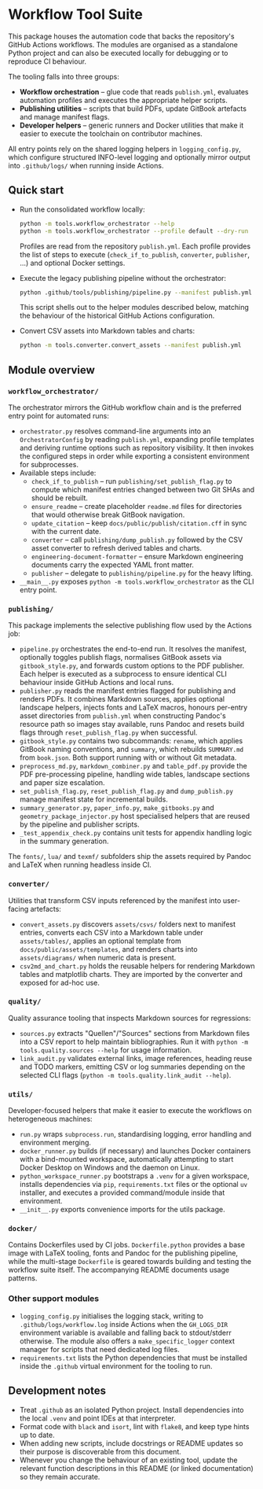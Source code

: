 # Workflow Tool Suite

This package houses the automation code that backs the repository's GitHub
Actions workflows.  The modules are organised as a standalone Python project
and can also be executed locally for debugging or to reproduce CI behaviour.

The tooling falls into three groups:

* **Workflow orchestration** – glue code that reads `publish.yml`, evaluates
  automation profiles and executes the appropriate helper scripts.
* **Publishing utilities** – scripts that build PDFs, update GitBook artefacts
  and manage manifest flags.
* **Developer helpers** – generic runners and Docker utilities that make it
  easier to execute the toolchain on contributor machines.

All entry points rely on the shared logging helpers in `logging_config.py`,
which configure structured INFO-level logging and optionally mirror output into
`.github/logs/` when running inside Actions.

## Quick start

* Run the consolidated workflow locally:
  ```bash
  python -m tools.workflow_orchestrator --help
  python -m tools.workflow_orchestrator --profile default --dry-run
  ```
  Profiles are read from the repository `publish.yml`.  Each profile provides
  the list of steps to execute (`check_if_to_publish`, `converter`,
  `publisher`, …) and optional Docker settings.

* Execute the legacy publishing pipeline without the orchestrator:
  ```bash
  python .github/tools/publishing/pipeline.py --manifest publish.yml
  ```
  This script shells out to the helper modules described below, matching the
  behaviour of the historical GitHub Actions configuration.

* Convert CSV assets into Markdown tables and charts:
  ```bash
  python -m tools.converter.convert_assets --manifest publish.yml
  ```

## Module overview

### `workflow_orchestrator/`

The orchestrator mirrors the GitHub workflow chain and is the preferred entry
point for automated runs:

* `orchestrator.py` resolves command-line arguments into an
  `OrchestratorConfig` by reading `publish.yml`, expanding profile templates and
  deriving runtime options such as repository visibility.  It then invokes the
  configured steps in order while exporting a consistent environment for
  subprocesses.
* Available steps include:
  * `check_if_to_publish` – run `publishing/set_publish_flag.py` to compute which
    manifest entries changed between two Git SHAs and should be rebuilt.
  * `ensure_readme` – create placeholder `readme.md` files for directories that
    would otherwise break GitBook navigation.
  * `update_citation` – keep `docs/public/publish/citation.cff` in sync with the
    current date.
  * `converter` – call `publishing/dump_publish.py` followed by the CSV asset
    converter to refresh derived tables and charts.
  * `engineering-document-formatter` – ensure Markdown engineering documents
    carry the expected YAML front matter.
  * `publisher` – delegate to `publishing/pipeline.py` for the heavy lifting.
* `__main__.py` exposes `python -m tools.workflow_orchestrator` as the CLI
  entry point.

### `publishing/`

This package implements the selective publishing flow used by the Actions job:

* `pipeline.py` orchestrates the end-to-end run.  It resolves the manifest,
  optionally toggles publish flags, normalises GitBook assets via
  `gitbook_style.py`, and forwards custom options to the PDF publisher.  Each
  helper is executed as a subprocess to ensure identical CLI behaviour inside
  GitHub Actions and local runs.
* `publisher.py` reads the manifest entries flagged for publishing and renders
  PDFs.  It combines Markdown sources, applies optional landscape helpers,
  injects fonts and LaTeX macros, honours per-entry asset directories from
  `publish.yml` when constructing Pandoc's resource path so images stay
  available, runs Pandoc and resets build flags through `reset_publish_flag.py`
  when successful.
* `gitbook_style.py` contains two subcommands: `rename`, which applies GitBook
  naming conventions, and `summary`, which rebuilds `SUMMARY.md` from
  `book.json`.  Both support running with or without Git metadata.
* `preprocess_md.py`, `markdown_combiner.py` and `table_pdf.py` provide the PDF
  pre-processing pipeline, handling wide tables, landscape sections and paper
  size escalation.
* `set_publish_flag.py`, `reset_publish_flag.py` and `dump_publish.py` manage
  manifest state for incremental builds.
* `summary_generator.py`, `paper_info.py`, `make_gitbooks.py` and
  `geometry_package_injector.py` host specialised helpers that are reused by
  the pipeline and publisher scripts.
* `_test_appendix_check.py` contains unit tests for appendix handling logic in
  the summary generation.

The `fonts/`, `lua/` and `texmf/` subfolders ship the assets required by Pandoc
and LaTeX when running headless inside CI.

### `converter/`

Utilities that transform CSV inputs referenced by the manifest into user-facing
artefacts:

* `convert_assets.py` discovers `assets/csvs/` folders next to manifest entries,
  converts each CSV into a Markdown table under `assets/tables/`, applies an
  optional template from `docs/public/assets/templates`, and renders charts into
  `assets/diagrams/` when numeric data is present.
* `csv2md_and_chart.py` holds the reusable helpers for rendering Markdown tables
  and matplotlib charts.  They are imported by the converter and exposed for
  ad-hoc use.

### `quality/`

Quality assurance tooling that inspects Markdown sources for regressions:

* `sources.py` extracts "Quellen"/"Sources" sections from Markdown files into a
  CSV report to help maintain bibliographies.  Run it with `python -m
  tools.quality.sources --help` for usage information.
* `link_audit.py` validates external links, image references, heading reuse and
  TODO markers, emitting CSV or log summaries depending on the selected CLI
  flags (`python -m tools.quality.link_audit --help`).

### `utils/`

Developer-focused helpers that make it easier to execute the workflows on
heterogeneous machines:

* `run.py` wraps `subprocess.run`, standardising logging, error handling and
  environment merging.
* `docker_runner.py` builds (if necessary) and launches Docker containers with a
  bind-mounted workspace, automatically attempting to start Docker Desktop on
  Windows and the daemon on Linux.
* `python_workspace_runner.py` bootstraps a `.venv` for a given workspace,
  installs dependencies via `pip`, `requirements.txt` files or the optional `uv`
  installer, and executes a provided command/module inside that environment.
* `__init__.py` exports convenience imports for the utils package.

### `docker/`

Contains Dockerfiles used by CI jobs.  `Dockerfile.python` provides a base image
with LaTeX tooling, fonts and Pandoc for the publishing pipeline, while the
multi-stage `Dockerfile` is geared towards building and testing the workflow
suite itself.  The accompanying README documents usage patterns.

### Other support modules

* `logging_config.py` initialises the logging stack, writing to
  `.github/logs/workflow.log` inside Actions when the `GH_LOGS_DIR` environment
  variable is available and falling back to stdout/stderr otherwise.  The module
  also offers a `make_specific_logger` context manager for scripts that need
  dedicated log files.
* `requirements.txt` lists the Python dependencies that must be installed inside
  the `.github` virtual environment for the tooling to run.

## Development notes

* Treat `.github` as an isolated Python project.  Install dependencies into the
  local `.venv` and point IDEs at that interpreter.
* Format code with `black` and `isort`, lint with `flake8`, and keep type hints
  up to date.
* When adding new scripts, include docstrings or README updates so their purpose
  is discoverable from this document.
* Whenever you change the behaviour of an existing tool, update the relevant
  function descriptions in this README (or linked documentation) so they remain
  accurate.
